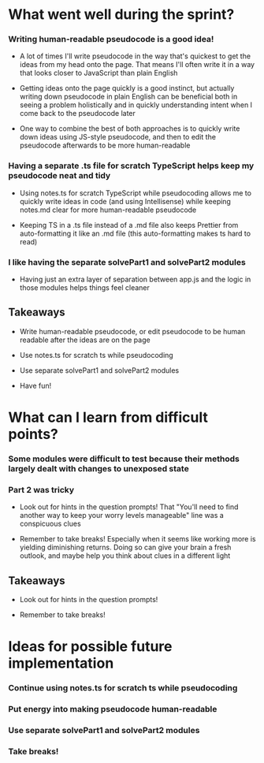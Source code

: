 # What went well during the sprint?

### Writing human-readable pseudocode is a good idea!

- A lot of times I'll write pseudocode in the way that's quickest to get the ideas from my head onto the page. That means I'll often write it in a way that looks closer to JavaScript than plain English

- Getting ideas onto the page quickly is a good instinct, but actually writing down pseudocode in plain English can be beneficial both in seeing a problem holistically and in quickly understanding intent when I come back to the pseudocode later

- One way to combine the best of both approaches is to quickly write down ideas using JS-style pseudocode, and then to edit the pseudocode afterwards to be more human-readable

### Having a separate .ts file for scratch TypeScript helps keep my pseudocode neat and tidy

- Using notes.ts for scratch TypeScript while pseudocoding allows me to quickly write ideas in code (and using Intellisense) while keeping notes.md clear for more human-readable pseudocode

- Keeping TS in a .ts file instead of a .md file also keeps Prettier from auto-formatting it like an .md file (this auto-formatting makes ts hard to read)

### I like having the separate solvePart1 and solvePart2 modules

- Having just an extra layer of separation between app.js and the logic in those modules helps things feel cleaner

## Takeaways

- Write human-readable pseudocode, or edit pseudocode to be human readable after the ideas are on the page

- Use notes.ts for scratch ts while pseudocoding

- Use separate solvePart1 and solvePart2 modules

- Have fun!

# What can I learn from difficult points?

### Some modules were difficult to test because their methods largely dealt with changes to unexposed state

### Part 2 was tricky

- Look out for hints in the question prompts! That "You'll need to find another way to keep your worry levels manageable" line was a conspicuous clues

- Remember to take breaks! Especially when it seems like working more is yielding diminishing returns. Doing so can give your brain a fresh outlook, and maybe help you think about clues in a different light

## Takeaways

- Look out for hints in the question prompts!

- Remember to take breaks!

# Ideas for possible future implementation

### Continue using notes.ts for scratch ts while pseudocoding

### Put energy into making pseudocode human-readable

### Use separate solvePart1 and solvePart2 modules

### Take breaks!

